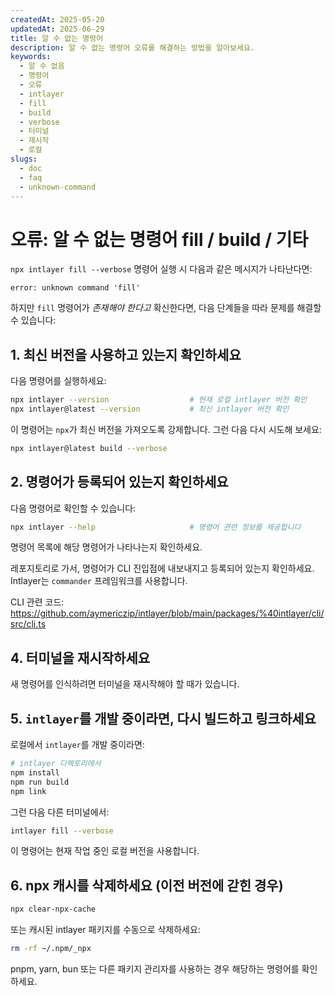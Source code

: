 ```yaml
---
createdAt: 2025-05-20
updatedAt: 2025-06-29
title: 알 수 없는 명령어
description: 알 수 없는 명령어 오류를 해결하는 방법을 알아보세요.
keywords:
  - 알 수 없음
  - 명령어
  - 오류
  - intlayer
  - fill
  - build
  - verbose
  - 터미널
  - 재시작
  - 로컬
slugs:
  - doc
  - faq
  - unknown-command
---
```


# 오류: 알 수 없는 명령어 fill / build / 기타

`npx intlayer fill --verbose` 명령어 실행 시 다음과 같은 메시지가 나타난다면:

```
error: unknown command 'fill'
```

하지만 `fill` 명령어가 _존재해야 한다고_ 확신한다면, 다음 단계들을 따라 문제를 해결할 수 있습니다:

## 1. **최신 버전을 사용하고 있는지 확인하세요**

다음 명령어를 실행하세요:

```bash
npx intlayer --version                  # 현재 로컬 intlayer 버전 확인
npx intlayer@latest --version           # 최신 intlayer 버전 확인
```

이 명령어는 `npx`가 최신 버전을 가져오도록 강제합니다. 그런 다음 다시 시도해 보세요:

```bash
npx intlayer@latest build --verbose
```

## 2. **명령어가 등록되어 있는지 확인하세요**

다음 명령어로 확인할 수 있습니다:

```bash
npx intlayer --help                     # 명령어 관련 정보를 제공합니다
```

명령어 목록에 해당 명령어가 나타나는지 확인하세요.

레포지토리로 가서, 명령어가 CLI 진입점에 내보내지고 등록되어 있는지 확인하세요. Intlayer는 `commander` 프레임워크를 사용합니다.

CLI 관련 코드:
https://github.com/aymericzip/intlayer/blob/main/packages/%40intlayer/cli/src/cli.ts

## 4. **터미널을 재시작하세요**

새 명령어를 인식하려면 터미널을 재시작해야 할 때가 있습니다.

## 5. **`intlayer`를 개발 중이라면, 다시 빌드하고 링크하세요**

로컬에서 `intlayer`를 개발 중이라면:

```bash
# intlayer 디렉토리에서
npm install
npm run build
npm link
```

그런 다음 다른 터미널에서:

```bash
intlayer fill --verbose
```

이 명령어는 현재 작업 중인 로컬 버전을 사용합니다.

## 6. **npx 캐시를 삭제하세요 (이전 버전에 갇힌 경우)**

```bash
npx clear-npx-cache
```

또는 캐시된 intlayer 패키지를 수동으로 삭제하세요:

```bash
rm -rf ~/.npm/_npx
```

pnpm, yarn, bun 또는 다른 패키지 관리자를 사용하는 경우 해당하는 명령어를 확인하세요.
